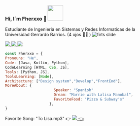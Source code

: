 ### Hi, I´m Fherxxo 👋 <img src="https://media.giphy.com/media/KI4A9D7lsDuJiNfWt3/giphy.gif" width="50">

Estudiante de Ingenieria en Sistemas y Redes Informaticas de la Universidad Gerrardo Barrios.
(4 ojos 👀👀 )
<img class="aling items center" src="https://media.giphy.com/media/AbYxDs20DECQw/giphy.gif" alt="firts slide">

<a class="aling items center" target="_blank" href="https://https://www.twitter.com/Fheid_x_x"><img src="https://img.shields.io/badge/twitter-%231DA1F2.svg?&style=for-the-badge&logo=twitter&logoColor=white" />
<a target="_blank" href="https://www.instagram.com/feid_x.x/"><img src="https://img.shields.io/badge/instagram-%23dc2743.svg?&style=for-the-badge&logo=instagram&logoColor=white" />
 <a target="_blank" href="mailto:ferandre1718.frg@gmail.com?subject=Mensaje%20de%20Github%20aquí"><img src="https://img.shields.io/badge/gmail-%23D14836.svg?&style=for-the-badge&logo=gmail&logoColor=white" />
  
  ```javascript
const Fherxxo = {
  Pronouns: "He", 
  Code: [Java, Kotlin, Python],
  CodeLearning [HTML, CSS, JS],
  Tools: [Python, JS],
  ToolsLearning: [Node],
  Architecture: ["Design system","Develop","FrontEnd"],
  MoreAbout: {
                        Speaker: "Spanish"
                        Dream: "Marrie with Lalisa Manobal",
                        FavoriteFood: "Pizza & Subway's"
                      },
  }
```
   Favorite Song: "To Lisa.mp3" 👉 <a class="aling items center" target="_blank" href="https://open.spotify.com/album/4d2TBM8CkLdbZ8zihhs87t?si=u9nK-p5TRXibM1TfEEgpyQ"><img src="https://img.shields.io/badge/spotify-%17F800.svg?&style=for-the-badge&logo=spotify&logoColor=white" /> 👈


<!--
**Fernando1809/Fernando1809** is a ✨ _special_ ✨ repository because its `README.md` (this file) appears on your GitHub profile.

Here are some ideas to get you started:

- 🔭 I’m currently working on ...
- 🌱 I’m currently learning ...
- 👯 I’m looking to collaborate on ...
- 🤔 I’m looking for help with ...
- 💬 Ask me about ...
- 📫 How to reach me: ...
- 😄 Pronouns: ...
- ⚡ Fun fact: ...
-->
